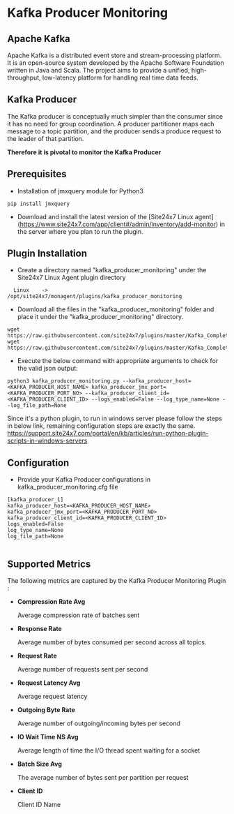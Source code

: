 # **Kafka Producer Monitoring**

## Apache Kafka

Apache Kafka is a distributed event store and stream-processing platform. It is an open-source system developed by the Apache Software Foundation written in Java and Scala. The project aims to provide a unified, high-throughput, low-latency platform for handling real time data feeds.

## Kafka Producer

The Kafka producer is conceptually much simpler than the consumer since it has no need for group coordination. A producer partitioner maps each message to a topic partition, and the producer sends a produce request to the leader of that partition.

**Therefore it is pivotal to monitor the Kafka Producer**

## Prerequisites
 - Installation of jmxquery module for Python3
```
pip install jmxquery
```

 - Download and install the latest version of the [Site24x7 Linux agent] (https://www.site24x7.com/app/client#/admin/inventory/add-monitor) in the server where you plan to run the plugin.

## Plugin Installation

- Create a directory named "kafka_producer_monitoring" under the Site24x7 Linux Agent plugin directory

```
  Linux    ->   /opt/site24x7/monagent/plugins/kafka_producer_monitoring
```

 - Download all the files in the "kafka_producer_monitoring" folder and place it under the "kafka_producer_monitoring" directory. 

```
wget https://raw.githubusercontent.com/site24x7/plugins/master/Kafka_Complete_Monitoring/Kafka_Producer_Monitoring/kafka_producer_monitoring.py
wget https://raw.githubusercontent.com/site24x7/plugins/master/Kafka_Complete_Monitoring/Kafka_Producer_Monitoring/kafka_producer_monitoring.cfg
```

- Execute the below command with appropriate arguments to check for the valid json output:

```
python3 kafka_producer_monitoring.py --kafka_producer_host=<KAFKA_PRODUCER_HOST_NAME> kafka_producer_jmx_port=<KAFKA_PRODUCER_PORT_NO> --kafka_producer_client_id=<KAFKA_PRODUCER_CLIENT_ID> --logs_enabled=False --log_type_name=None --log_file_path=None
```
Since it's a python plugin, to run in windows server please follow the steps in below link, remaining configuration steps are exactly the same.
https://support.site24x7.com/portal/en/kb/articles/run-python-plugin-scripts-in-windows-servers


## Configuration

- Provide your Kafka Producer configurations in kafka_producer_monitoring.cfg file

```
[kafka_producer_1]
kafka_producer_host=<KAFKA_PRODUCER_HOST_NAME>
kafka_producer_jmx_port=<KAFKA_PRODUCER_PORT_NO>
kafka_producer_client_id=<KAFKA_PRODUCER_CLIENT_ID>
logs_enabled=False
log_type_name=None
log_file_path=None


```

## Supported Metrics
The following metrics are captured by the Kafka Producer Monitoring Plugin :

- **Compression Rate Avg**
    
    Average compression rate of batches sent

- **Response Rate**
    
    Average number of bytes consumed per second across all topics.

- **Request Rate**

    Average number of requests sent per second

- **Request Latency Avg**

    Average request latency
- **Outgoing Byte Rate**

    Average number of outgoing/incoming bytes per second

- **IO Wait Time NS Avg**

    Average length of time the I/O thread spent waiting for a socket

- **Batch Size Avg**

    The average number of bytes sent per partition per request

- **Client ID**

    Client ID Name









